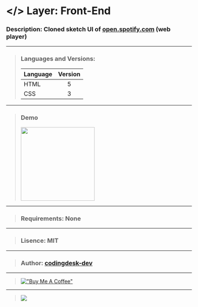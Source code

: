 # </> Layer: Front-End
### Description: Cloned sketch UI of [open.spotify.com](https://open.spotify.com/) (web player)
---
> ### Languages and Versions:
> | Language  | Version |
> | --------- |:-------:|
> | HTML      | 5       |
> | CSS       | 3       |
---
> ### Demo
> <img src="https://github.com/coding-desk20/coding-desk20/blob/main/images/spotify-ui.png?raw=true" width="200">
---
> ### Requirements: None
---
> ###  Lisence: MIT
---
> ### Author: [codingdesk-dev](https://github.com/codingdesk-dev)
---
> [!["Buy Me A Coffee"](https://www.buymeacoffee.com/assets/img/custom_images/orange_img.png)](https://buymeacoffee.com/codingdesk20)
---
> [![](https://visitcount.itsvg.in/api?id=repo003&label=Project%20Visits&icon=3&pretty=true)](https://github.com/codingdesk-dev/spotify-ui)
